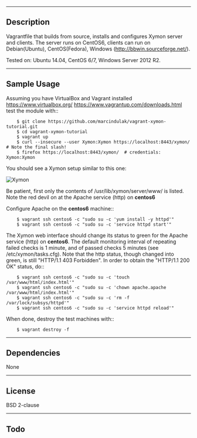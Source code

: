 -----------
Description
-----------

Vagrantfile that builds from source,
installs and configures Xymon server and clients.
The server runs on CentOS6, clients can run on Debian(Ubuntu), CentOS(Fedora),
Windows (http://bbwin.sourceforge.net/).

Tested on: Ubuntu 14.04, CentOS 6/7, Windows Server 2012 R2.

------------
Sample Usage
------------

Assuming you have VirtualBox and Vagrant installed
https://www.virtualbox.org/ https://www.vagrantup.com/downloads.html
test the module with::

        $ git clone https://github.com/marcindulak/vagrant-xymon-tutorial.git
        $ cd vagrant-xymon-tutorial
        $ vagrant up
        $ curl --insecure --user Xymon:Xymon https://localhost:8443/xymon/ # Note the final slash!
        $ firefox https://localhost:8443/xymon/  # credentials: Xymon:Xymon

You should see a Xymon setup similar to this one:

![Xymon](https://raw.github.com/marcindulak/vagrant-xymon-tutorial/master/screenshots/xymon.png)

Be patient, first only the contents of /usr/lib/xymon/server/www/ is listed.
Note the red devil on at the Apache service (http) on **centos6**

Configure Apache on the **centos6** machine::

        $ vagrant ssh centos6 -c "sudo su -c 'yum install -y httpd'"
        $ vagrant ssh centos6 -c "sudo su -c 'service httpd start'"

The Xymon web interface should change its status to green for the Apache service (http) on **centos6**.
The default monitoring interval of repeating failed checks is 1 minute,
and of passed checks 5 minutes (see /etc/xymon/tasks.cfg).
Note that the http status, though changed into green, is still "HTTP/1.1 403 Forbidden". In order
to obtain the "HTTP/1.1 200 OK" status, do::

        $ vagrant ssh centos6 -c "sudo su -c 'touch /var/www/html/index.html'"
        $ vagrant ssh centos6 -c "sudo su -c 'chown apache.apache /var/www/html/index.html'"
        $ vagrant ssh centos6 -c "sudo su -c 'rm -f /var/lock/subsys/httpd'"
        $ vagrant ssh centos6 -c "sudo su -c 'service httpd reload'"

When done, destroy the test machines with::

        $ vagrant destroy -f


------------
Dependencies
------------

None


-------
License
-------

BSD 2-clause


----
Todo
----

